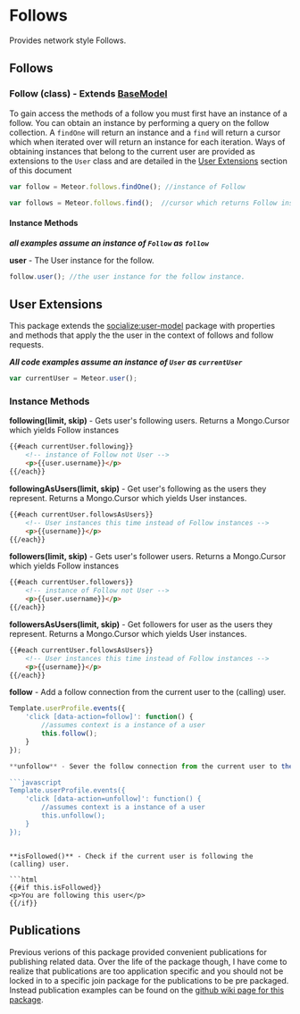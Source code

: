 # Follows #

Provides network style Follows.

## Follows ##

### Follow (class) - Extends [BaseModel](https://github.com/copleykj/socialize-base-model)  ###

To gain access the methods of a follow you must first have an instance of a follow. You can obtain an instance by performing a query on the follow collection. A `findOne` will return an instance and a `find` will return a cursor which when iterated over will return an instance for each iteration. Ways of obtaining instances that belong to the current user are provided as extensions to the `User` class and are detailed in the [User Extensions](#user-extensions) section of this document

```javascript
var follow = Meteor.follows.findOne(); //instance of Follow

var follows = Meteor.follows.find();  //cursor which returns Follow instances
```
#### Instance Methods ####

_**all examples assume an instance of `Follow` as `follow`**_

**user** - The User instance for the follow.

```javascript
follow.user(); //the user instance for the follow instance.
```

## User Extensions ##
This package extends the [socialize:user-model](https://github.com/copleykj/socialize-user-model) package with properties and methods that apply the the user in the context of follows and follow requests.

_**All code examples assume an instance of `User` as `currentUser`**_

```javascript
var currentUser = Meteor.user();
```

### Instance Methods ###

**following(limit, skip)** - Gets user's following users. Returns a Mongo.Cursor which yields Follow instances

```html
{{#each currentUser.following}}
    <!-- instance of Follow not User -->
    <p>{{user.username}}</p>
{{/each}}
```

**followingAsUsers(limit, skip)** - Get user's following as the users they represent. Returns a Mongo.Cursor which yields User instances.

```html
{{#each currentUser.followsAsUsers}}
    <!-- User instances this time instead of Follow instances -->
    <p>{{username}}</p>
{{/each}}
```

**followers(limit, skip)** - Gets user's follower users. Returns a Mongo.Cursor which yields Follow instances

```html
{{#each currentUser.followers}}
    <!-- instance of Follow not User -->
    <p>{{user.username}}</p>
{{/each}}
```

**followersAsUsers(limit, skip)** - Get followers for user as the users they represent. Returns a Mongo.Cursor which yields User instances.

```html
{{#each currentUser.followsAsUsers}}
    <!-- User instances this time instead of Follow instances -->
    <p>{{username}}</p>
{{/each}}
```

**follow** - Add a follow connection from the current user to the (calling) user.

```javascript
Template.userProfile.events({
    'click [data-action=follow]': function() {
        //assumes context is a instance of a user
        this.follow();
    }
});

**unfollow** - Sever the follow connection from the current user to the (calling) user.

```javascript
Template.userProfile.events({
    'click [data-action=unfollow]': function() {
        //assumes context is a instance of a user
        this.unfollow();
    }
});
```
```

**isFollowed()** - Check if the current user is following the (calling) user.

```html
{{#if this.isFollowed}}
<p>You are following this user</p>
{{/if}}
```

## Publications ##

Previous verions of this package provided convenient publications for publishing related data. Over the life of the package though, I have come to realize that publications are too application specific and you should not be locked in to a specific join package for the publications to be pre packaged. Instead publication examples can be found on the [github wiki page for this package](https://github.com/copleykj/socialize-followships/wiki/Publications).
